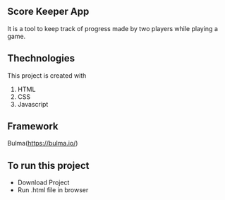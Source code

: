 ## Score Keeper App
It is a tool to keep track of progress made by two players while playing a game.

## Thechnologies 
This project is created with
1. HTML
2. CSS
3. Javascript

## Framework
Bulma(https://bulma.io/)

## To run this project
* Download Project
* Run .html file in browser

